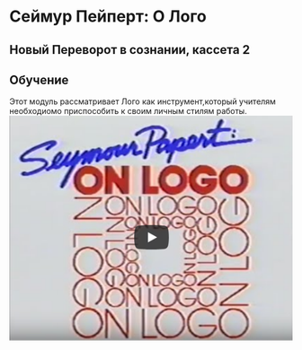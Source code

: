# Сеймур Пейперт: О Лого
## Новый Переворот в сознании, кассета 2 
## Обучение

Этот модуль рассматривает Лого как инструмент,который учителям необходиомо приспособить к своим личным стилям работы.
[![NM1](./images/spol_video.png)](https://youtu.be/vCQ0Fj6UY1I?autoplay=1)
